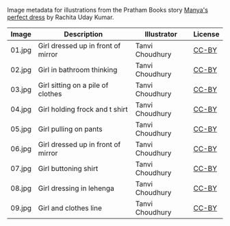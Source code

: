 Image metadata for illustrations from the Pratham Books story [Manya's perfect dress](https://storyweaver.org.in/stories/2608-manya-s-perfect-dress) by Rachita Uday Kumar.

Image | Description | Illustrator | License
----- | ----------- | ----------- | -------
01.jpg | Girl dressed up in front of mirror | Tanvi Choudhury | [CC-BY](https://creativecommons.org/licenses/by/4.0/)
02.jpg | Girl in bathroom thinking | Tanvi Choudhury | [CC-BY](https://creativecommons.org/licenses/by/4.0/)
03.jpg | Girl sitting on a pile of clothes | Tanvi Choudhury | [CC-BY](https://creativecommons.org/licenses/by/4.0/)
04.jpg | Girl holding frock and t shirt | Tanvi Choudhury | [CC-BY](https://creativecommons.org/licenses/by/4.0/)
05.jpg | Girl pulling on pants | Tanvi Choudhury | [CC-BY](https://creativecommons.org/licenses/by/4.0/)
06.jpg | Girl dressed up in front of mirror | Tanvi Choudhury | [CC-BY](https://creativecommons.org/licenses/by/4.0/)
07.jpg | Girl buttoning shirt | Tanvi Choudhury | [CC-BY](https://creativecommons.org/licenses/by/4.0/)
08.jpg | Girl dressing in lehenga | Tanvi Choudhury | [CC-BY](https://creativecommons.org/licenses/by/4.0/)
09.jpg | Girl and clothes line | Tanvi Choudhury | [CC-BY](https://creativecommons.org/licenses/by/4.0/)